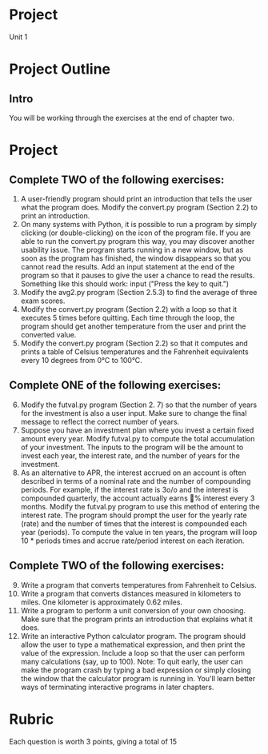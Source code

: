# Project

Unit 1 

# Project Outline #

## Intro ##

You will be working through the exercises at the end of chapter two. 

# Project #

## Complete TWO of the following exercises: ##

1. A user-friendly program should print an introduction that tells the user
what the program does. Modify the convert.py program (Section 2.2) to
print an introduction.
2. On many systems with Python, it is possible to run a program by simply
clicking (or double-clicking) on the icon of the program file. If you are
able to run the convert.py program this way, you may discover another
usability issue. The program starts running in a new window, but as soon
as the program has finished, the window disappears so that you cannot
read the results. Add an input statement at the end of the program so
that it pauses to give the user a chance to read the results. Something like
this should work:
input ("Press the <Enter> key to quit.")
3. Modify the avg2.py program (Section 2.5.3) to find the average of three
exam scores.
4. Modify the convert.py program (Section 2.2) with a loop so that it executes
5 times before quitting. Each time through the loop, the program
should get another temperature from the user and print the converted
value.
5. Modify the convert.py program (Section 2.2) so that it computes and
prints a table of Celsius temperatures and the Fahrenheit equivalents every
10 degrees from 0°C to 100°C.

## Complete ONE of the following exercises: ##

6. Modify the futval.py program (Section 2. 7) so that the number of years
for the investment is also a user input. Make sure to change the final
message to reflect the correct number of years.
7. Suppose you have an investment plan where you invest a certain fixed
amount every year. Modify futval.py to compute the total accumulation
of your investment. The inputs to the program will be the amount to invest
each year, the interest rate, and the number of years for the investment.
8. As an alternative to APR, the interest accrued on an account is often described
in terms of a nominal rate and the number of compounding periods.
For example, if the interest rate is 3o/o and the interest is compounded
quarterly, the account actually earns 􀀚% interest every 3 months.
Modify the futval.py program to use this method of entering the
interest rate. The program should prompt the user for the yearly rate
(rate) and the number of times that the interest is compounded each year
(periods). To compute the value in ten years, the program will loop 10 *
periods times and accrue rate/period interest on each iteration.

## Complete TWO of the following exercises: ##

9. Write a program that converts temperatures from Fahrenheit to Celsius.
10. Write a program that converts distances measured in kilometers to miles.
One kilometer is approximately 0.62 miles.
11. Write a program to perform a unit conversion of your own choosing. Make
sure that the program prints an introduction that explains what it does.
12. Write an interactive Python calculator program. The program should allow
the user to type a mathematical expression, and then print the value of the
expression. Include a loop so that the user can perform many calculations
(say, up to 100). Note: To quit early, the user can make the program
crash by typing a bad expression or simply closing the window that the
calculator program is running in. You'll learn better ways of terminating
interactive programs in later chapters.

# Rubric #

Each question is worth 3 points, giving a total of 15 


